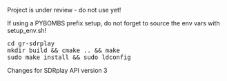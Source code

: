 Project is under review - do not use yet!

If using a PYBOMBS prefix setup, do not forget to source the env vars with setup_env.sh!

<pre>
cd gr-sdrplay
mkdir build && cmake .. && make
sudo make install && sudo ldconfig
</pre>

Changes for SDRplay API version 3
